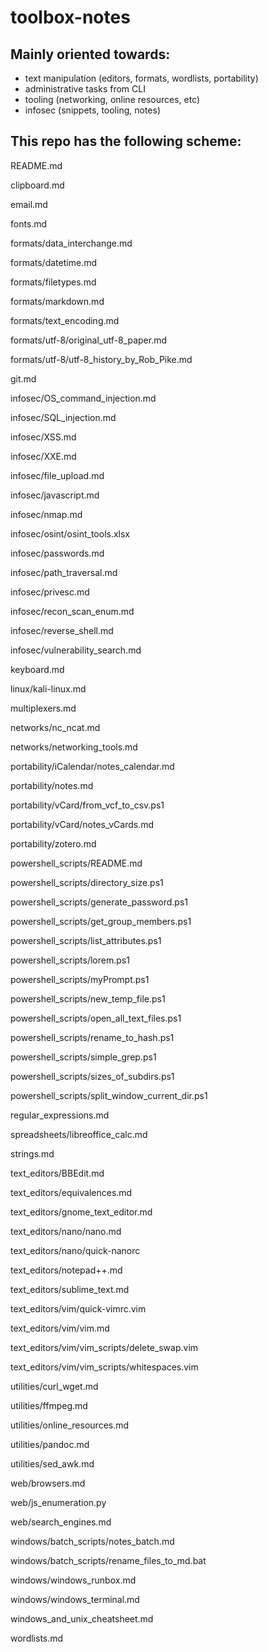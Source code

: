 # toolbox-notes

## Mainly oriented towards:
- text manipulation (editors, formats, wordlists, portability)
- administrative tasks from CLI
- tooling (networking, online resources, etc)
- infosec (snippets, tooling, notes)


## This repo has the following scheme:
 
README.md

clipboard.md

email.md

fonts.md

formats/data_interchange.md

formats/datetime.md

formats/filetypes.md

formats/markdown.md

formats/text_encoding.md

formats/utf-8/original_utf-8_paper.md

formats/utf-8/utf-8_history_by_Rob_Pike.md

git.md

infosec/OS_command_injection.md

infosec/SQL_injection.md

infosec/XSS.md

infosec/XXE.md

infosec/file_upload.md

infosec/javascript.md

infosec/nmap.md

infosec/osint/osint_tools.xlsx

infosec/passwords.md

infosec/path_traversal.md

infosec/privesc.md

infosec/recon_scan_enum.md

infosec/reverse_shell.md

infosec/vulnerability_search.md

keyboard.md

linux/kali-linux.md

multiplexers.md

networks/nc_ncat.md

networks/networking_tools.md

portability/iCalendar/notes_calendar.md

portability/notes.md

portability/vCard/from_vcf_to_csv.ps1

portability/vCard/notes_vCards.md

portability/zotero.md

powershell_scripts/README.md

powershell_scripts/directory_size.ps1

powershell_scripts/generate_password.ps1

powershell_scripts/get_group_members.ps1

powershell_scripts/list_attributes.ps1

powershell_scripts/lorem.ps1

powershell_scripts/myPrompt.ps1

powershell_scripts/new_temp_file.ps1

powershell_scripts/open_all_text_files.ps1

powershell_scripts/rename_to_hash.ps1

powershell_scripts/simple_grep.ps1

powershell_scripts/sizes_of_subdirs.ps1

powershell_scripts/split_window_current_dir.ps1

regular_expressions.md

spreadsheets/libreoffice_calc.md

strings.md

text_editors/BBEdit.md

text_editors/equivalences.md

text_editors/gnome_text_editor.md

text_editors/nano/nano.md

text_editors/nano/quick-nanorc

text_editors/notepad++.md

text_editors/sublime_text.md

text_editors/vim/quick-vimrc.vim

text_editors/vim/vim.md

text_editors/vim/vim_scripts/delete_swap.vim

text_editors/vim/vim_scripts/whitespaces.vim

utilities/curl_wget.md

utilities/ffmpeg.md

utilities/online_resources.md

utilities/pandoc.md

utilities/sed_awk.md

web/browsers.md

web/js_enumeration.py

web/search_engines.md

windows/batch_scripts/notes_batch.md

windows/batch_scripts/rename_files_to_md.bat

windows/windows_runbox.md

windows/windows_terminal.md

windows_and_unix_cheatsheet.md

wordlists.md

